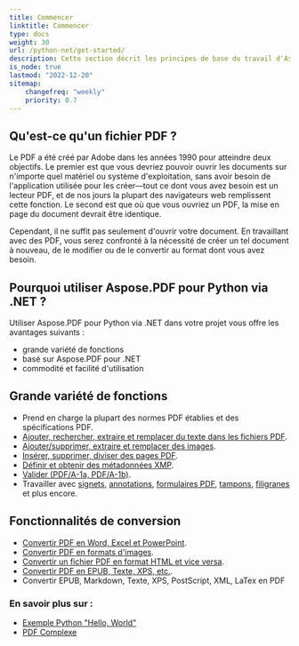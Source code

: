 ```yaml
---
title: Commencer 
linktitle: Commencer
type: docs
weight: 30
url: /python-net/get-started/
description: Cette section décrit les principes de base du travail d'Aspose.PDF pour Python via .NET. La bibliothèque Python prend en charge une grande variété de fonctions.
is_node: true
lastmod: "2022-12-20"   
sitemap:
    changefreq: "weekly"
    priority: 0.7
---
```


## Qu'est-ce qu'un fichier PDF ?

Le PDF a été créé par Adobe dans les années 1990 pour atteindre deux objectifs. Le premier est que vous devriez pouvoir ouvrir les documents sur n'importe quel matériel ou système d'exploitation, sans avoir besoin de l'application utilisée pour les créer—tout ce dont vous avez besoin est un lecteur PDF, et de nos jours la plupart des navigateurs web remplissent cette fonction. Le second est que où que vous ouvriez un PDF, la mise en page du document devrait être identique.

Cependant, il ne suffit pas seulement d'ouvrir votre document. En travaillant avec des PDF, vous serez confronté à la nécessité de créer un tel document à nouveau, de le modifier ou de le convertir au format dont vous avez besoin.

## Pourquoi utiliser Aspose.PDF pour Python via .NET ?

Utiliser Aspose.PDF pour Python via .NET dans votre projet vous offre les avantages suivants :

- grande variété de fonctions
- basé sur Aspose.PDF pour .NET
- commodité et facilité d'utilisation

## Grande variété de fonctions

- Prend en charge la plupart des normes PDF établies et des spécifications PDF.
- [Ajouter, rechercher, extraire et remplacer du texte dans les fichiers PDF]().
- [Ajouter/supprimer, extraire et remplacer des images]().
- [Insérer, supprimer, diviser des pages PDF]().
- [Définir et obtenir des métadonnées XMP]().
- [Valider (PDF/A-1a, PDF/A-1b)]().
- Travailler avec [signets](), [annotations](), [formulaires PDF](), [tampons](), [filigranes]() et plus encore.

## Fonctionnalités de conversion

- [Convertir PDF en Word, Excel et PowerPoint](/pdf/python-net/convert-pdf-to-word/).
- [Convertir PDF en formats d'images](/pdf/python-net/convert-pdf-to-images-format/).
- [Convertir un fichier PDF en format HTML et vice versa](/pdf//python-net/convert-pdf-to-html/).
- [Convertir PDF en EPUB, Texte, XPS, etc.](/pdf/python-net/convert-pdf-to-other-files/).
- Convertir EPUB, Markdown, Texte, XPS, PostScript, XML, LaTex en PDF


### En savoir plus sur :

- [Exemple Python "Hello, World"](/pdf/python-net/hello-world-example/)
- [PDF Complexe](/pdf/python-net/complex-pdf-example/)